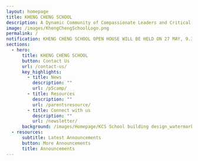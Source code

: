 ```yaml
---
layout: homepage
title: KHENG CHENG SCHOOL
description: A Dynamic Community of Compassionate Leaders and Critical Thinkers.
image: /images/KhengChengSchoolLogo.png
permalink: /
notification: KHENG CHENG SCHOOL OPEN HOUSE WILL BE HELD ON 27 MAY, 9.30AM TO 12PM.
sections:
  - hero:
      title: KHENG CHENG SCHOOL
      button: Contact Us
      url: /contact-us/
      key_highlights:
        - title: News
          description: ""
          url: /p5camp/
        - title: Resources
          description: ""
          url: /parentsresource/
        - title: Connect with us
          description: ""
          url: /newsletter/
      background: /images/Homepage/KCS School building design_watermark for cover.jpeg
  - resources:
      subtitle: Latest Announcements
      button: More Announcements
      title: Announcements
---
```


